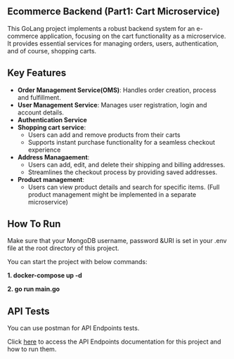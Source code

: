 ## Ecommerce Backend (Part1: Cart Microservice)
This GoLang project implements a robust backend system for an e-commerce application, focusing on the cart functionality as a microservice. It provides essential services for managing orders, users, authentication, and of course, shopping carts.

## Key Features
* **Order Management Service(OMS)**: Handles order creation, process and fulfillment.
* **User Management Service**: Manages user registration, login and account details.
* **Authentication Service**
* **Shopping cart service**:
  * Users can add and remove products from their carts
  * Supports instant purchase functionality for a seamless checkout experience
* **Address Managaement**:
  * Users can add, edit, and delete their shipping and billing addresses.
  * Streamlines the checkout process by providing saved addresses.
* **Product management**:
  * Users can view product details and search for specific items. (Full product management might be implemented in a separate microservice)
  
## How To Run
Make sure that your MongoDB username, password &URI is set in your .env file at the root directory of this project.

You can start the project with below commands:

**1. docker-compose up -d**

**2. go run main.go**

## API Tests
You can use postman for API Endpoints tests.

Click [here](https://docs.google.com/document/d/1UEeHIvhaaA9IXMhYLDiJtD_8RNBqZmoh3kJ09GH3DrY/edit?usp=sharing) to access the API Endpoints documentation for this project and how to run them.
